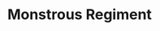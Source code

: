 ---
title: Monstrous Regiment
storyType: standard
connections:
  minor:
    - the-truth
    - going-postal
    - thud
---